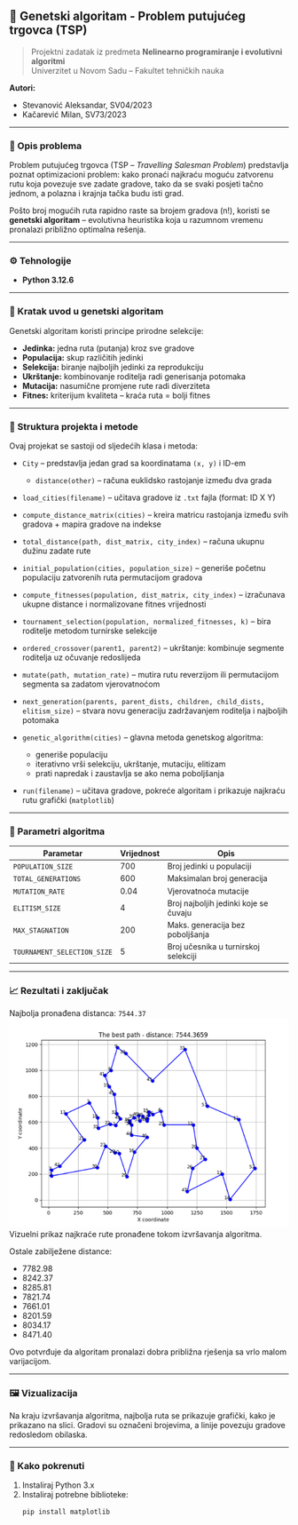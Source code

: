 ## 🧬 Genetski algoritam - Problem putujućeg trgovca (TSP)

> Projektni zadatak iz predmeta **Nelinearno programiranje i evolutivni algoritmi**  
> Univerzitet u Novom Sadu – Fakultet tehničkih nauka

**Autori:**

- Stevanović Aleksandar, SV04/2023
- Kačarević Milan, SV73/2023

---

### 📌 Opis problema

Problem putujućeg trgovca (TSP – _Travelling Salesman Problem_) predstavlja poznat optimizacioni problem: kako pronaći najkraću moguću zatvorenu rutu koja povezuje sve zadate gradove, tako da se svaki posjeti tačno jednom, a polazna i krajnja tačka budu isti grad.

Pošto broj mogućih ruta rapidno raste sa brojem gradova (n!), koristi se **genetski algoritam** – evolutivna heuristika koja u razumnom vremenu pronalazi približno optimalna rešenja.

---

### ⚙️ Tehnologije

- **Python 3.12.6**

---

### 🧠 Kratak uvod u genetski algoritam

Genetski algoritam koristi principe prirodne selekcije:

- **Jedinka:** jedna ruta (putanja) kroz sve gradove
- **Populacija:** skup različitih jedinki
- **Selekcija:** biranje najboljih jedinki za reprodukciju
- **Ukrštanje:** kombinovanje roditelja radi generisanja potomaka
- **Mutacija:** nasumične promjene rute radi diverziteta
- **Fitnes:** kriterijum kvaliteta – kraća ruta = bolji fitnes

---

### 🧠 Struktura projekta i metode

Ovaj projekat se sastoji od sljedećih klasa i metoda:

- `City` – predstavlja jedan grad sa koordinatama `(x, y)` i ID-em

  - `distance(other)` – računa euklidsko rastojanje između dva grada

- `load_cities(filename)` – učitava gradove iz `.txt` fajla (format: ID X Y)
- `compute_distance_matrix(cities)` – kreira matricu rastojanja između svih gradova + mapira gradove na indekse
- `total_distance(path, dist_matrix, city_index)` – računa ukupnu dužinu zadate rute
- `initial_population(cities, population_size)` – generiše početnu populaciju zatvorenih ruta permutacijom gradova
- `compute_fitnesses(population, dist_matrix, city_index)` – izračunava ukupne distance i normalizovane fitnes vrijednosti
- `tournament_selection(population, normalized_fitnesses, k)` – bira roditelje metodom turnirske selekcije
- `ordered_crossover(parent1, parent2)` – ukrštanje: kombinuje segmente roditelja uz očuvanje redoslijeda
- `mutate(path, mutation_rate)` – mutira rutu reverzijom ili permutacijom segmenta sa zadatom vjerovatnoćom
- `next_generation(parents, parent_dists, children, child_dists, elitism_size)` – stvara novu generaciju zadržavanjem roditelja i najboljih potomaka
- `genetic_algorithm(cities)` – glavna metoda genetskog algoritma:

  - generiše populaciju
  - iterativno vrši selekciju, ukrštanje, mutaciju, elitizam
  - prati napredak i zaustavlja se ako nema poboljšanja

- `run(filename)` – učitava gradove, pokreće algoritam i prikazuje najkraću rutu grafički (`matplotlib`)

---

### 🧪 Parametri algoritma

| Parametar                   | Vrijednost | Opis                                  |
| --------------------------- | ---------- | ------------------------------------- |
| `POPULATION_SIZE`           | 700        | Broj jedinki u populaciji             |
| `TOTAL_GENERATIONS`         | 600        | Maksimalan broj generacija            |
| `MUTATION_RATE`             | 0.04       | Vjerovatnoća mutacije                 |
| `ELITISM_SIZE`              | 4          | Broj najboljih jedinki koje se čuvaju |
| `MAX_STAGNATION`            | 200        | Maks. generacija bez poboljšanja      |
| `TOURNAMENT_SELECTION_SIZE` | 5          | Broj učesnika u turnirskoj selekciji  |

---

### 📈 Rezultati i zaključak

Najbolja pronađena distanca: `7544.37`
![Najbolje rješenje](img/best_solution.png) <br>
Vizuelni prikaz najkraće rute pronađene tokom izvršavanja algoritma.

Ostale zabilježene distance:

- 7782.98
- 8242.37
- 8285.81
- 7821.74
- 7661.01
- 8201.59
- 8034.17
- 8471.40

Ovo potvrđuje da algoritam pronalazi dobra približna rješenja sa vrlo malom varijacijom.

---

### 🖼️ Vizualizacija

Na kraju izvršavanja algoritma, najbolja ruta se prikazuje grafički, kako je prikazano na slici. Gradovi su označeni brojevima, a linije povezuju gradove redosledom obilaska.

---

### 📂 Kako pokrenuti

1. Instaliraj Python 3.x
2. Instaliraj potrebne biblioteke:
   ```bash
   pip install matplotlib
   ```
